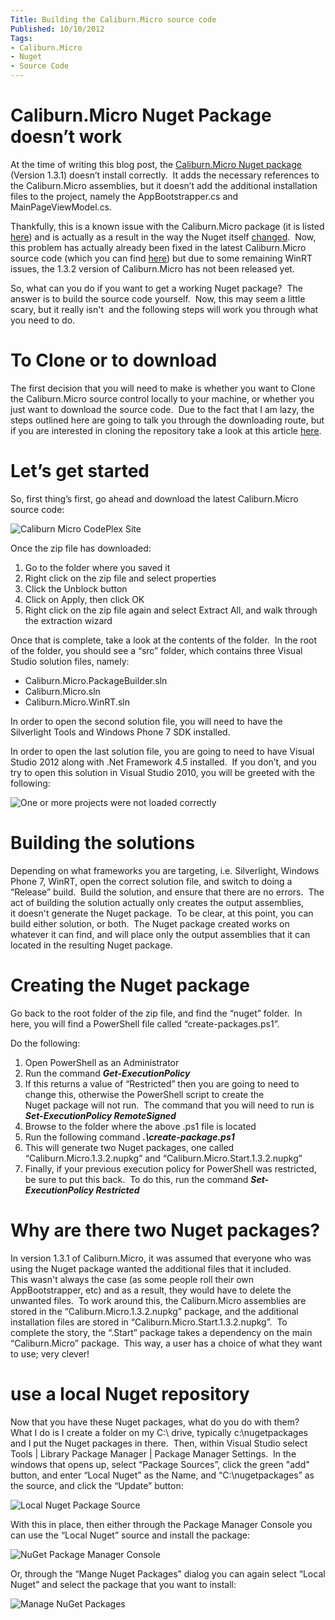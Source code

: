 ```yaml
---
Title: Building the Caliburn.Micro source code
Published: 10/10/2012
Tags:
- Caliburn.Micro
- Nuget
- Source Code
---
```


# Caliburn.Micro Nuget Package doesn’t work

At the time of writing this blog post, the [Caliburn.Micro Nuget package](http://nuget.org/packages/Caliburn.Micro) (Version 1.3.1) doesn’t install correctly.  It adds the necessary references to the Caliburn.Micro assemblies, but it doesn’t add the additional installation files to the project, namely the AppBootstrapper.cs and MainPageViewModel.cs.

Thankfully, this is a known issue with the Caliburn.Micro package (it is listed [here](http://caliburnmicro.codeplex.com/workitem/237)) and is actually as a result in the way the Nuget itself [changed](http://nuget.codeplex.com/workitem/2396).  Now, this problem has actually already been fixed in the latest Caliburn.Micro source code (which you can find [here](http://caliburnmicro.codeplex.com/SourceControl/changeset/view/62cf1765f4ba)) but due to some remaining WinRT issues, the 1.3.2 version of Caliburn.Micro has not been released yet.

So, what can you do if you want to get a working Nuget package?  The answer is to build the source code yourself.  Now, this may seem a little scary, but it really isn't  and the following steps will work you through what you need to do.

# To Clone or to download

The first decision that you will need to make is whether you want to Clone the Caliburn.Micro source control locally to your machine, or whether you just want to download the source code.  Due to the fact that I am lazy, the steps outlined here are going to talk you through the downloading route, but if you are interested in cloning the repository take a look at this article [here](http://codeplex.codeplex.com/wikipage?title=Using%20TortoiseHG%20with%20CodePlex&referringTitle=Source%20control%20clients&ProjectName=codeplex).

# Let’s get started

So, first thing’s first, go ahead and download the latest Caliburn.Micro source code:

![Caliburn Micro CodePlex Site](https://gep13wpstorage.blob.core.windows.net/gep13/2012/10/10/Caliburn.Micro_Download.png)

Once the zip file has downloaded:

1. Go to the folder where you saved it
1. Right click on the zip file and select properties
1. Click the Unblock button
1. Click on Apply, then click OK
1. Right click on the zip file again and select Extract All, and walk through the extraction wizard

Once that is complete, take a look at the contents of the folder.  In the root of the folder, you should see a “src” folder, which contains three Visual Studio solution files, namely:

- Caliburn.Micro.PackageBuilder.sln
- Caliburn.Micro.sln
- Caliburn.Micro.WinRT.sln

In order to open the second solution file, you will need to have the Silverlight Tools and Windows Phone 7 SDK installed.

In order to open the last solution file, you are going to need to have Visual Studio 2012 along with .Net Framework 4.5 installed.  If you don’t, and you try to open this solution in Visual Studio 2010, you will be greeted with the following:

![One or more projects were not loaded correctly](https://gep13wpstorage.blob.core.windows.net/gep13/2012/10/10/Caliburn.Micro.WinRT_not_opening.png)

# Building the solutions

Depending on what frameworks you are targeting, i.e. Silverlight, Windows Phone 7, WinRT, open the correct solution file, and switch to doing a “Release” build.  Build the solution, and ensure that there are no errors.  The act of building the solution actually only creates the output assemblies, it doesn't generate the Nuget package.  To be clear, at this point, you can build either solution, or both.  The Nuget package created works on whatever it can find, and will place only the output assemblies that it can located in the resulting Nuget package.

# Creating the Nuget package

Go back to the root folder of the zip file, and find the “nuget” folder.  In here, you will find a PowerShell file called “create-packages.ps1”.

Do the following:

1. Open PowerShell as an Administrator
1. Run the command _**Get-ExecutionPolicy**_
1. If this returns a value of “Restricted” then you are going to need to change this, otherwise the PowerShell script to create the Nuget package will not run.  The command that you will need to run is **_Set-ExecutionPolicy RemoteSigned_**
1. Browse to the folder where the above .ps1 file is located
1. Run the following command **_.\create-package.ps1_**
1. This will generate two Nuget packages, one called “Caliburn.Micro.1.3.2.nupkg” and “Caliburn.Micro.Start.1.3.2.nupkg”
1. Finally, if your previous execution policy for PowerShell was restricted, be sure to put this back.  To do this, run the command **_Set-ExecutionPolicy Restricted_**

# Why are there two Nuget packages?

In version 1.3.1 of Caliburn.Micro, it was assumed that everyone who was using the Nuget package wanted the additional files that it included.  This wasn't always the case (as some people roll their own AppBootstrapper, etc) and as a result, they would have to delete the unwanted files.  To work around this, the Caliburn.Micro assemblies are stored in the “Caliburn.Micro.1.3.2.nupkg” package, and the additional installation files are stored in “Caliburn.Micro.Start.1.3.2.nupkg”.  To complete the story, the “.Start” package takes a dependency on the main “Caliburn.Micro” package.  This way, a user has a choice of what they want to use; very clever!

# use a local Nuget repository

Now that you have these Nuget packages, what do you do with them?  What I do is I create a folder on my C:\ drive, typically c:\nugetpackages and I put the Nuget packages in there.  Then, within Visual Studio select Tools | Library Package Manager | Package Manager Settings.  In the windows that opens up, select “Package Sources”, click the green "add" button, and enter “Local Nuget” as the Name, and “C:\nugetpackages” as the source, and click the “Update” button:

![Local Nuget Package Source](https://gep13wpstorage.blob.core.windows.net/gep13/2012/10/10/Caliburn.Micro_Local_Nuget_Package_Source.png)

With this in place, then either through the Package Manager Console you can use the “Local Nuget” source and install the package:

![NuGet Package Manager Console](https://gep13wpstorage.blob.core.windows.net/gep13/2010/10/10/Caliburn.Micro_Package_Manager_Console_Install.png)

Or, through the “Mange Nuget Packages” dialog you can again select “Local Nuget” and select the package that you want to install:

![Manage NuGet Packages](https://gep13wpstorage.blob.core.windows.net/gep13/2012/10/10/Caliburn.Micro_Manage_Nuget_Packages.png)